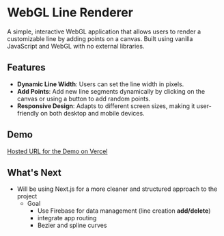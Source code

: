 # WebGL Line Renderer

A simple, interactive WebGL application that allows users to render a customizable line by adding points on a canvas. Built using vanilla JavaScript and WebGL with no external libraries.

## Features

- **Dynamic Line Width**: Users can set the line width in pixels.
- **Add Points**: Add new line segments dynamically by clicking on the canvas or using a button to add random points.
- **Responsive Design**: Adapts to different screen sizes, making it user-friendly on both desktop and mobile devices.

## Demo

[Hosted URL for the Demo on Vercel](https://web-gl-line-renderer.vercel.app/)

## What's Next
- Will be using Next.js for a more cleaner and structured approach to the project
  - Goal
    - Use Firebase for data management (line creation **add/delete**)
    - integrate app routing
    - Bezier and spline curves     
